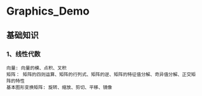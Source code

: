 # Graphics_Demo

## 基础知识

### 1、线性代数

    向量: 向量的模、点积、叉积
    矩阵： 矩阵的四则运算、矩阵的行列式、矩阵的逆、矩阵的特征值分解、奇异值分解、正交矩阵的特性
    基本图形变换矩阵: 旋转、缩放、剪切、平移、镜像
    
